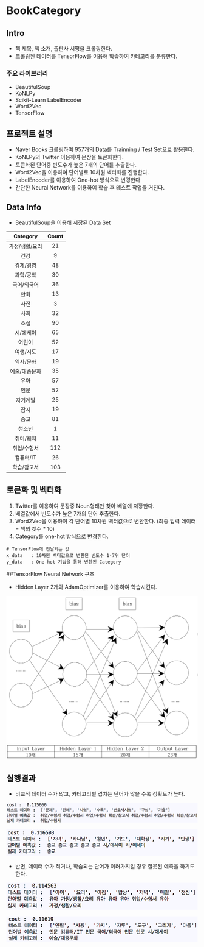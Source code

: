 # BookCategory

## Intro

* 책 제목, 책 소개, 출판사 서평을 크롤링한다.
* 크롤링된 데이터를 TensorFlow를 이용해 학습하여 카테고리를 분류한다.



### 주요 라이브러리

- BeautifulSoup
- KoNLPy
- Scikit-Learn LabelEncoder
- Word2Vec
- TensorFlow



## 프로젝트 설명

- Naver Books 크롤링하여 957개의 Data를 Trainning / Test Set으로 활용한다.
- KoNLPy의 Twitter 이용하여 문장을 토큰화한다.
- 토큰화된 단어중 빈도수가 높은 7개의 단어를 추출한다.
- Word2Vec을 이용하여 단어별로 10차원 벡터화를 진행한다.
- LabelEncoder를 이용하여 One-hot 방식으로 변경한다
- 간단한 Neural Network를 이용하여 학습 후 테스트 작업을 거친다.



## Data Info

* BeautifulSoup을 이용해 저장된 Data Set

| Category | Count |
| :------: | :---: |
| 가정/생활/요리 |  21   |
|    건강    |   9   |
|  경제/경영   |  48   |
|  과학/공학   |  30   |
|  국어/외국어  |  36   |
|    만화    |  13   |
|    사전    |   3   |
|    사회    |  32   |
|    소설    |  90   |
|  시/에세이   |  65   |
|   어린이    |  52   |
|  여행/지도   |  17   |
|  역사/문화   |  19   |
| 예술/대중문화  |  35   |
|    유아    |  57   |
|    인문    |  52   |
|   자기계발   |  25   |
|    잡지    |  19   |
|    종교    |  81   |
|   청소년    |   1   |
|  취미/레저   |  11   |
|  취업/수험서  |  112  |
|  컴퓨터/IT  |  26   |
|  학습/참고서  |  103  |



## 토큰화 및 벡터화

1. Twitter를 이용하여 문장중 Noun형태만 찾아 배열에 저장한다.
2. 배열값에서 빈도수가 높은 7개의 단어 추출한다.
3. Word2Vec을 이용하여 각 단어별 10차원 벡터값으로 변환한다. (최종 입력 데이터 = 책의 갯수 * 10)
4. Category를 one-hot 방식으로 변경한다.

```
# TensorFlow에 전달되는 값
x_data   : 10차원 벡터값으로 변환된 빈도수 1-7위 단어
y_data   : One-hot 기법을 통해 변환된 Category
```



##TensorFlow Neural Network 구조

+ Hidden Layer 2개와 AdamOptimizer를 이용하여 학습시킨다.

![NeuralNetwork](image/NeuralNetwork.png)



## 실행결과

+ 비교적 데이터 수가 많고, 카테고리별 겹치는 단어가 많을 수록 정확도가 높다.

![result1](image/result1.png)

![result2](image/result2.png)



+ 반면, 데이터 수가 적거나, 학습되는 단어가 여러가지일 경우 잘못된 예측을 하기도 한다.

![result3](image/result3.png)

![result4](image/result4.png)